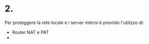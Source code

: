 # 2.
Per proteggere la rete locale e i server interni è previsto l'utilizzo di:
- Router NAT e PAT
- 